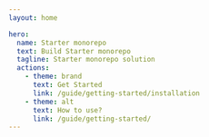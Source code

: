 ```yaml
---
layout: home

hero:
  name: Starter monorepo
  text: Build Starter monorepo
  tagline: Starter monorepo solution
  actions:
    - theme: brand
      text: Get Started
      link: /guide/getting-started/installation
    - theme: alt
      text: How to use?
      link: /guide/getting-started/
---
```

